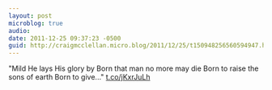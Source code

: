 ```yaml
---
layout: post
microblog: true
audio: 
date: 2011-12-25 09:37:23 -0500
guid: http://craigmcclellan.micro.blog/2011/12/25/t150948256560594947.html
---
```

"Mild He lays His glory by Born that man no more may die Born to raise the sons of earth Born to give..." [t.co/jKxrJuLh](http://t.co/jKxrJuLh)
